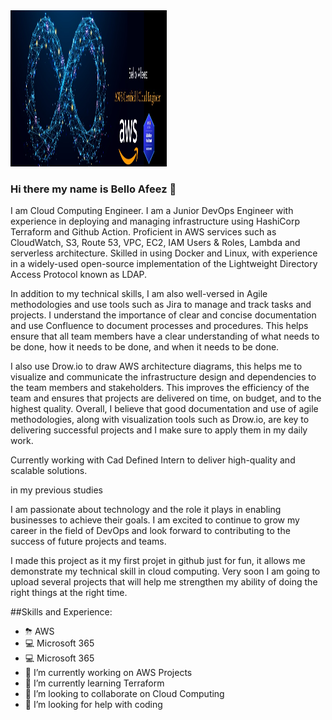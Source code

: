<img src="image.jpeg" alt="Description for image" width="250" height="250">

### Hi there my name is Bello Afeez 👋

<p>I am Cloud Computing Engineer.
I am a Junior DevOps Engineer with experience in deploying and managing infrastructure using HashiCorp Terraform and Github Action. Proficient in AWS services such as CloudWatch, S3, Route 53, VPC, EC2, IAM Users & Roles, Lambda and serverless architecture. Skilled in using Docker and Linux, with experience in a widely-used open-source implementation of the Lightweight Directory Access Protocol known as LDAP.

In addition to my technical skills, I am also well-versed in Agile methodologies and use tools such as Jira to manage and track tasks and projects. I understand the importance of clear and concise documentation and use Confluence to document processes and procedures. This helps ensure that all team members have a clear understanding of what needs to be done, how it needs to be done, and when it needs to be done.

I also use Drow.io to draw AWS architecture diagrams, this helps me to visualize and communicate the infrastructure design and dependencies to the team members and stakeholders. This improves the efficiency of the team and ensures that projects are delivered on time, on budget, and to the highest quality. Overall, I believe that good documentation and use of agile methodologies, along with visualization tools such as Drow.io, are key to delivering successful projects and I make sure to apply them in my daily work.

Currently working with Cad Defined Intern to deliver high-quality and scalable solutions.

in my previous studies

I am passionate about technology and the role it plays in enabling businesses to achieve their goals. I am excited to continue to grow my career in the field of DevOps and look forward to contributing to the success of future projects and teams.

I made this project as it my first projet in github just for fun, it allows me demonstrate my technical skill in cloud computing. Very soon I am going to upload several projects that will help me strengthen my ability of doing the right things at the right time. </p>


<p>##Skills and Experience:</p>

<ul>
<li>⛈ AWS</li>
<li>💻 Microsoft 365</li>
<li>💻 Microsoft 365</li>
<li>🔭 I’m currently working on AWS Projects</li>
<li>🌱 I’m currently learning Terraform</li>
<li>👯 I’m looking to collaborate on Cloud Computing</li>
<li>🤔 I’m looking for help with coding</li>

</ul>

<!--
**werkmanne/Werkmanne** is a ✨ _special_ ✨ repository because its `README.md` (this file) appears on your GitHub profile.

Here are some ideas to get you started:

- 🔭 I’m currently working on ...
- 🌱 I’m currently learning ...
- 👯 I’m looking to collaborate on ...
- 🤔 I’m looking for help with ...
- 💬 Ask me about ...
- 📫 How to reach me: ...
- 😄 Pronouns: ...
- ⚡ Fun fact: ...
-->
